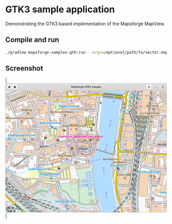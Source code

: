 # GTK3 sample application
Demonstrating the GTK3 based implementation of the Mapsforge MapView.

## Compile and run
```bash
./gradlew mapsforge-samples-gtk:run --args=/optional/path/to/vector.map
```

## Screenshot
|![Desktop GTK3](../docs/images/desktop-gtk.png)|
